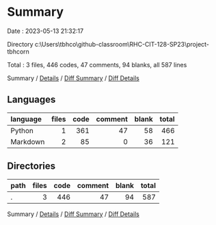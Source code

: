 # Summary

Date : 2023-05-13 21:32:17

Directory c:\\Users\\tbhco\\github-classroom\\RHC-CIT-128-SP23\\project-tbhcorn

Total : 3 files,  446 codes, 47 comments, 94 blanks, all 587 lines

Summary / [Details](details.md) / [Diff Summary](diff.md) / [Diff Details](diff-details.md)

## Languages
| language | files | code | comment | blank | total |
| :--- | ---: | ---: | ---: | ---: | ---: |
| Python | 1 | 361 | 47 | 58 | 466 |
| Markdown | 2 | 85 | 0 | 36 | 121 |

## Directories
| path | files | code | comment | blank | total |
| :--- | ---: | ---: | ---: | ---: | ---: |
| . | 3 | 446 | 47 | 94 | 587 |

Summary / [Details](details.md) / [Diff Summary](diff.md) / [Diff Details](diff-details.md)